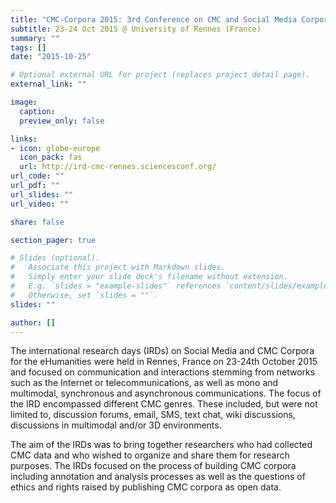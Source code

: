 ```yaml
---
title: "CMC-Corpora 2015: 3rd Conference on CMC and Social Media Corpora for the Humanities"
subtitle: 23-24 Oct 2015 @ University of Rennes (France)
summary: ""
tags: []
date: "2015-10-25"

# Optional external URL for project (replaces project detail page).
external_link: ""

image:
  caption:
  preview_only: false

links:
- icon: globe-europe
  icon_pack: fas
  url: http://ird-cmc-rennes.sciencesconf.org/
url_code: ""
url_pdf: ""
url_slides: ""
url_video: ""

share: false

section_pager: true

# Slides (optional).
#   Associate this project with Markdown slides.
#   Simply enter your slide deck's filename without extension.
#   E.g. `slides = "example-slides"` references `content/slides/example-slides.md`.
#   Otherwise, set `slides = ""`.
slides: ""

author: []
---
```


The international research days (IRDs) on Social Media and CMC Corpora for the
eHumanities were held in Rennes, France on 23-24th October 2015 and focused on
communication and interactions stemming from networks such as the Internet or
telecommunications, as well as mono and multimodal, synchronous and
asynchronous communications. The focus of the IRD encompassed different CMC
genres. These included, but were not limited to, discussion forums, email, SMS,
text chat, wiki discussions, discussions in multimodal and/or 3D environments.

The aim of the IRDs was to bring together researchers who had collected CMC
data and who wished to organize and share them for research purposes. The IRDs
focused on the process of building CMC corpora including annotation and
analysis processes as well as the  questions of ethics and rights raised by
publishing CMC corpora as open data.  
